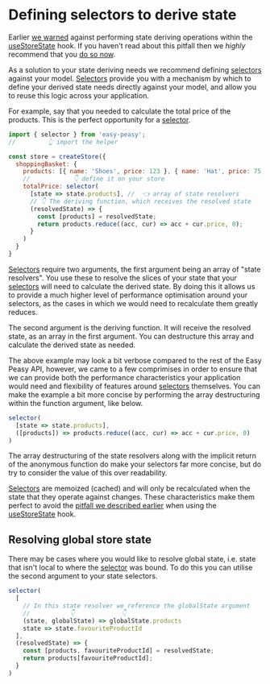 # Defining selectors to derive state

Earlier [we warned](/docs/tutorial/accessing-state.html#pitfalls) against performing state deriving operations within the [useStoreState](/docs/api/use-store-state) hook. If you haven't read about this pitfall then we _highly_ recommend that you [do so now](/docs/tutorial/accessing-state.html#pitfalls).

As a solution to your state deriving needs we recommend defining [selectors](/docs/api/selector) against your model. [Selectors](/docs/api/selector) provide you with a mechanism by which to define your derived state needs directly against your model, and allow you to reuse this logic across your application.

For example, say that you needed to calculate the total price of the products. This is the perfect opportunity for a [selector](/docs/api/selector).

```javascript
import { selector } from 'easy-peasy';
//         👆 import the helper

const store = createStore({
  shoppingBasket: {
    products: [{ name: 'Shoes', price: 123 }, { name: 'Hat', price: 75 }],
    //            👇 define it on your store
    totalPrice: selector(
      [state => state.products], //  👈 array of state resolvers
      // 👇 The deriving function, which receives the resolved state
      (resolvedState) => {
        const [products] = resolvedState;
        return products.reduce((acc, cur) => acc + cur.price, 0);
      }
    )
  }
}
```

[Selectors](/docs/api/selector) require two arguments, the first argument being an array of "state resolvers". You use these to resolve the slices of your state that your [selectors](/docs/api/selector) will need to calculate the derived state. By doing this it allows us to provide a much higher level of performance optimisation around your selectors, as the cases in which we would need to recalculate them greatly reduces.

The second argument is the deriving function. It will receive the resolved state, as an array in the first argument. You can destructure this array and calculate the derived state as needed.

The above example may look a bit verbose compared to the rest of the Easy Peasy API, however, we came to a few comprimises in order to ensure that we can provide both the performance characteristics your application would need and flexibility of features around [selectors](/docs/api/selector) themselves. You can make the example a bit more concise by performing the array destructuring within the function argument, like below.

```javascript
selector(
  [state => state.products],
  ([products]) => products.reduce((acc, cur) => acc + cur.price, 0)
)
```

The array destructuring of the state resolvers along with the implicit return of the anonymous function do make your selectors far more concise, but do try to consider the value of this over readability.

[Selectors](/docs/api/selector) are memoized (cached) and will only be recalculated when the state that they operate against changes. These characteristics make them perfect to avoid the [pitfall we described earlier](/docs/tutorial/accessing-state.html#pitfalls) when using the [useStoreState](/docs/api/use-store-state) hook.

## Resolving global store state

There may be cases where you would like to resolve global state, i.e. state that isn't local to where the [selector](/docs/api/selector) was bound. To do this you can utilise the second argument to your state selectors.

```javascript
selector(
  [
    // In this state resolver we reference the globalState argument
    //           👇             👇
    (state, globalState) => globalState.products
    state => state.favouriteProductId
  ],
  (resolvedState) => {
    const [products, favouriteProductId] = resolvedState;
    return products[favouriteProductId];
  }
)
```